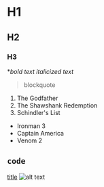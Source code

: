 # H1
## H2
### H3
**bold text*
*italicized text*
> blockquote
1. The Godfather
2. The Shawshank Redemption
3.  Schindler's List
  - Ironman 3
  - Captain America
  - Venom 2
    
  `code`
  ---
  [title](https://www.example.com)
  ![alt text](image.jpg)
